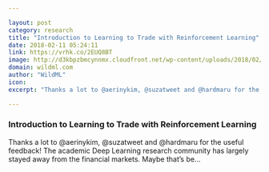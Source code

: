 ```yaml
---

layout: post
category: research
title: "Introduction to Learning to Trade with Reinforcement Learning"
date: 2018-02-11 05:24:11
link: https://vrhk.co/2EUQ8BT
image: http://d3kbpzbmcynnmx.cloudfront.net/wp-content/uploads/2018/02/Screen-Shot-2018-02-03-at-11.07.07-PM.png
domain: wildml.com
author: "WildML"
icon: 
excerpt: "Thanks a lot to @aerinykim, @suzatweet and @hardmaru for the useful feedback! The academic Deep Learning research community has largely stayed away from the financial markets. Maybe that’s be…"

---
```


### Introduction to Learning to Trade with Reinforcement Learning

Thanks a lot to @aerinykim, @suzatweet and @hardmaru for the useful feedback! The academic Deep Learning research community has largely stayed away from the financial markets. Maybe that’s be…